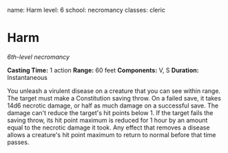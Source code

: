 name: Harm
level: 6
school: necromancy
classes: cleric

# Harm
_6th-level necromancy_

**Casting Time:** 1 action
**Range:** 60 feet
**Components:** V, S
**Duration:** Instantaneous

You unleash a virulent disease on a creature that you can see within range. The target must make a Constitution saving throw. On a failed save, it takes 14d6 necrotic damage, or half as much damage on a successful save. The damage can't reduce the target's hit points below 1. If the target fails the saving throw, its hit point maximum is reduced for 1 hour by an amount equal to the necrotic damage it took. Any effect that removes a disease allows a creature's hit point maximum to return to normal before that time passes.
